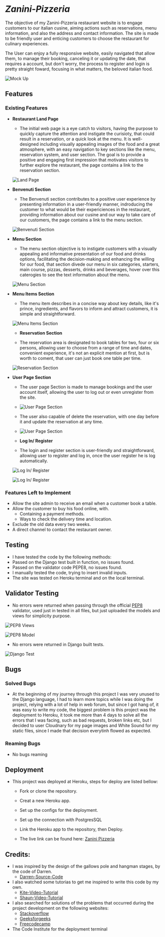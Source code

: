 # _Zanini-Pizzeria_

The objective of my Zanini-Pizzeria restaurant website is to engage customers to our italian cusine, aiming actions such as reservations, menu information, and also the address and contact information. The site is made to be friendly user and enticing customers to choose the restaurant for culinary experiences.

The User can enjoy a fully responsive website, easily navigated that allow them, to manage their booking, canceling it or updating the date, that requires a account, but don't worry, the process to register and login is pretty straight foward, focusing in what matters, the beloved italian food.







  ![Mock Up](/img/mockup.png)

## Features

### Existing Features

- __Restaurant Land Page__
 
  - The initial web page is a eye catch to visitors, having the purpose to quickly capture the attention and instigate the curisioty, that could result in a reservation, or a quick look at the menu. It is well-designed including visually appealing images of the food and a great atmosphere, with an easy navigation to key sections like the menu, reservation system, and user section. The goal is to provide a positive and engaging first impression that motivates visitors to further explore the restaurant, the page contains a link to the reservation section.


  ![Land Page](/img/land-page.png)

- __Benvenuti Section__
 
  - The Benvenuti section contributes to a positive user experience by presenting information in a user-friendly manner, indroducing the customer to what would be their expericiences in the restaurant, providing information about our cusine and our way to take care of our customers, the page contains a link to the menu section.

  ![Benvenuti Section](/img/b-section.png)

- __Menu Section__

  - The menu section objective is to instigate customers with a visually appealing and informative presentation of our food and drinks options, facilitating the decision-making and enhancing the willing for our food, that section divede our menu in six categories, starters, main course, pizzas, desserts, drinks and beverages, hover over this caterogies to see the text information about the menu.

  ![Menu Section](/img/menu.png)

- __Menu Items Section__
 
  - The menu item describes in a concise way about key details, like it's prince, ingredients, and flavors to inform and attract customers, it is simple and straightforward.

  ![Menu Items Section](/img/m-i.png)

  - __Reservation Section__
 
  - The reservation area is designated to book tables for two, four or six persons, allowing user to choose from a range of time and dates, convenient experience, it's not an explicit mention at first, but is worth to coment, that user can just book one table per time.

  ![Reservation Section](/img/reservation.png)

- __User Page Section__
 
  - The user page Section is made to manage bookings and the user account itself, allowing the user to log out or even unregister from the site.
    
  - ![User Page Section](/img/account.png)
    
  - The user also capable of delete the reservation, with one day before it and update the reservation at any time.
    
  - ![User Page Section](/img/u-booking.png)

  - __Log In/ Register__
 
  - The login and register section is user-friendly and straightforward, allowing user to register and log in, once the user register he is log automatically.

  ![Log In/ Register](/img/login.png)

  ![Log In/ Register](/img/register.png)

### Features Left to Implement

  - Allow the site admin to receive an email when a customer book a table.
  - Allow the customer to buy his food online, with.
    - Containing a payment methods.
    - Ways to check the delivery time and location.
  - Exclude the old data every two weeks.
  - A direct channel to contact the restaurant owner.
    

## Testing

  - I have tested the code by the following methods:
  - Passed on the Django test built in function, no issues found.
  - Passed on the validator code PEPE8, no issues found.
  - I manually tested the code, trying to insert invalid inputs.
  - The site was tested on Heroku terminal and on the local terminal.

## Validator Testing

  - No errors were returned when passing through the official [PEP8](https://pep8ci.herokuapp.com/) validator, used just in tested in all files, but just uploaded the models and views for simplicity purpose.
  
  ![PEP8 Views](/img/views.py.png)

  ![PEP8 Model](/img/model.py.png)

 - No errors were returned in Django built tests.

  ![Django Test](/img/Testpy.png)

## Bugs

### Solved Bugs

  - At the beginning of my journey through this project I was very unused to the Django language, I had to learn more topics while I was doing the project, relying with a lot of help in web forum, but since I got  hang of, it was easy to write my code, the biggest problem is this project was the deployment to Heroku, it took me more than 4 days to solve all the errors that I was facing, such as bad requests, broken links etc, but I decided to user Cloudnary for my page images and White Sound for my static files, since I made that decision everytinh flowed as expected.

### Reaming Bugs
  
  - No bugs reaming

## Deployment

  - This project was deployed at Heroku, steps for deploy are listed bellow:
    - Fork or clone the repository.
    - Creat a new Heroku app.
    - Set up the configs for the deployment.
    - Set up the connection with PostgresSQL
    - Link the Heroku app to the repository, then Deploy.

    - The live link can be found here: [Zanini Pizzeria](https://zanini-pizzeria-0279eae282e5.herokuapp.com/)

## Credits:

  - I was inspired by the design of the gallows pole and hangman stages, by the code of Darren.
    - [Darren-Source-Code](https://gist.github.com/lupinetti/8f89e5f33750aa7c91c3)
  - I also watched some tutorias to get me inspired to write this code by my own.
    - [Kite-Video-Tutorial](https://www.youtube.com/watch?time_continue=4&v=m4nEnsavl6w&embeds_referring_euri=https%3A%2F%2Fwww.google.com%2Fsearch%3Fq%3Dhangman%2Bpython%26sxsrf%3DAB5stBhnXzgtckX52y8XSx9C0_G0PC5iTQ%253A1688506312853%26ei%3DyI-kZL_dM7KYhbIPxIaPs&source_ve_path=MjM4NTE&feature=emb_title)
    - [Shaun-Video-Tutorial](https://www.google.com/search?q=hangman+python&sxsrf=AB5stBhnXzgtckX52y8XSx9C0_G0PC5iTQ%3A1688506312853&ei=yI-kZL_dM7KYhbIPxIaPsAE&ved=0ahUKEwi_4emXgPb_AhUyTEEAHUTDAxYQ4dUDCBA&uact=5&oq=hangman+python&gs_lcp=Cgxnd3Mtd2l6LXNlcnAQAzIHCCMQigUQJzIICAAQgAQQywEyCAgAEIAEEMsBMggIABCABBDLATIICAAQgAQQywEyCAgAEIAEEMsBMggIABCABBDLATIICAAQgAQQywEyCAgAEIAEEMsBMggIABCABBDLAToECAAQRzoKCAAQRxDWBBCwAzoECCMQJzoICC4QgAQQywFKBAhBGABQjRBYgBZg5hZoAXABeACAAVaIAa4DkgEBN5gBAKABAcABAcgBCA&sclient=gws-wiz-serp#fpstate=ive&vld=cid:fee61799,vid:pFvSb7cb_Us)
  - I also searched for solutions of the problems that occurred during the project development on the following websites:
    - [Stackoverflow](https://stackoverflow.com/)
    - [Geeksforgeeks](https://www.geeksforgeeks.org/)
    - [Freecodecamp](https://www.freecodecamp.org/news)
  - The Code Institute for the deployment terminal
